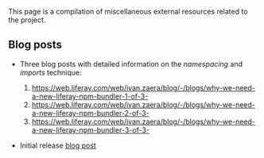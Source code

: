This page is a compilation of miscellaneous external resources related to the project.

## Blog posts

* Three blog posts with detailed information on the _namespacing_ and _imports_ technique:

   1. https://web.liferay.com/web/ivan.zaera/blog/-/blogs/why-we-need-a-new-liferay-npm-bundler-1-of-3-
   2. https://web.liferay.com/web/ivan.zaera/blog/-/blogs/why-we-need-a-new-liferay-npm-bundler-2-of-3-
   3. https://web.liferay.com/web/ivan.zaera/blog/-/blogs/why-we-need-a-new-liferay-npm-bundler-3-of-3-

* Initial release [blog post](https://web.liferay.com/web/ivan.zaera/blog/-/blogs/modern-frontend-workflows-in-liferay-portal)